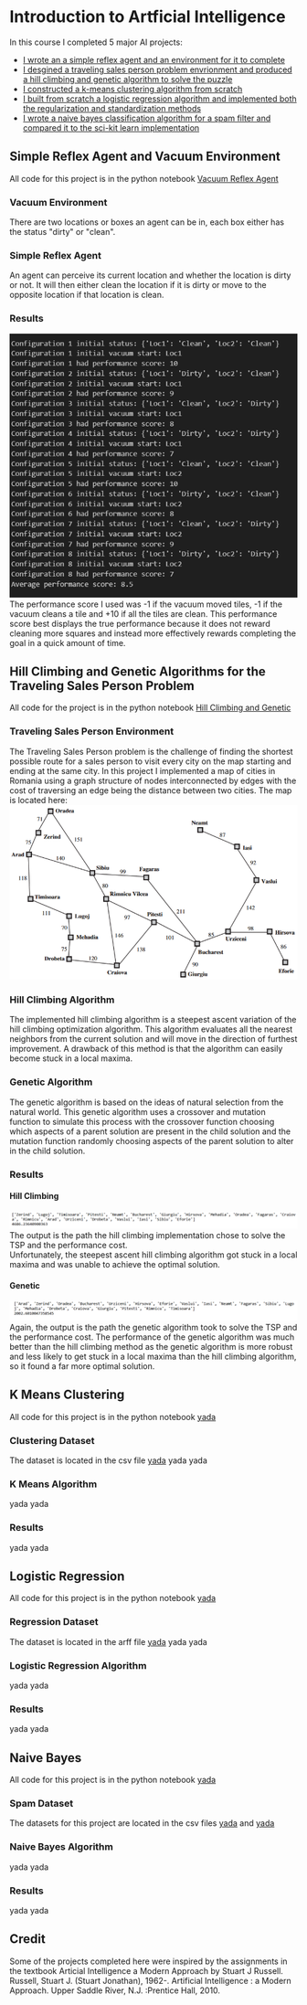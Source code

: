 # Introduction to Artficial Intelligence

In this course I completed 5 major AI projects:
* [I wrote an a simple reflex agent and an environment for it to complete](#Simple-Reflex-Agent-and-Vacuum-Environment)
* [I desgined a traveling sales person problem envrionment and produced a hill climbing and genetic algorithm to solve the puzzle](Hill-Climbing-and-Genetic-Algorithms-for-the-Traveling-Sales-Person-Problem)
* [I constructed a k-means clustering algorithm from scratch](K-Means-Clustering)
* [I built from scratch a logistic regression algorithm and implemented both the regularization and standardization methods](Logistic-Regression)
* [I wrote a naive bayes classification algorithm for a spam filter and compared it to the sci-kit learn implementation](Naive-Bayes)

## Simple Reflex Agent and Vacuum Environment
All code for this project is in the python notebook [Vacuum Reflex Agent](Vaccum_Reflex_Agent.ipynb)

### Vacuum Environment
There are two locations or boxes an agent can be in, each box either has the status "dirty" or "clean".

### Simple Reflex Agent
An agent can perceive its current location and whether the location is dirty or not. It will then either clean the location if it is dirty or move to the opposite location if that location is clean.

### Results
![Screenshot](VacuumReflexAgentResults.png) \
The performance score I used was -1 if the vacuum moved tiles, -1 if the vacuum cleans a tile and +10 if all the tiles are clean. This performance score best displays the true performance because it does not reward cleaning more squares and instead more effectively rewards completing the goal in a quick amount of time. 

## Hill Climbing and Genetic Algorithms for the Traveling Sales Person Problem
All code for the project is in the python notebook [Hill Climbing and Genetic](Hill_Climbing_And_Genetic_TSP.ipynb)

### Traveling Sales Person Environment
The Traveling Sales Person problem is the challenge of finding the shortest possible route for a sales person to visit every city on the map starting and ending at the same city. In this project I implemented a map of cities in Romania using a graph structure of nodes interconnected by edges with the cost of traversing an edge being the distance between two cities. The map is located here: \
![Screenshot](RomaniaMap.png)

### Hill Climbing Algorithm
The implemented hill climbing algorithm is a steepest ascent variation of the hill climbing optimization algorithm. This algorithm evaluates all the nearest neighbors from the current solution and will move in the direction of furthest improvement. A drawback of this method is that the algorithm can easily become stuck in a local maxima.

### Genetic Algorithm
The genetic algorithm is based on the ideas of natural selection from the natural world. This genetic algorithm uses a crossover and mutation function to simulate this process with the crossover function choosing which aspects of a parent solution are present in the child solution and the mutation function randomly choosing aspects of the parent solution to alter in the child solution.

### Results
#### Hill Climbing
![Screenshot](HillClimbingResults.png) \
The output is the path the hill climbing implementation chose to solve the TSP and the performance cost. \
Unfortunately, the steepest ascent hill climbing algorithm got stuck in a local maxima and was unable to achieve the optimal solution.

#### Genetic
![Screenshot](GeneticResults.png) \
Again, the output is the path the genetic algorithm took to solve the TSP and the performance cost. The performance of the genetic algorithm was much better than the hill climbing method as the genetic algorithm is more robust and less likely to get stuck in a local maxima than the hill climbing algorithm, so it found a far more optimal solution.

## K Means Clustering
All code for this project is in the python notebook [yada](yada.ipynb)

### Clustering Dataset
The dataset is located in the csv file [yada](yada.csv)
yada yada

### K Means Algorithm
yada yada

### Results
yada yada

## Logistic Regression
All code for this project is in the python notebook [yada](yada.ipynb)

### Regression Dataset
The dataset is located in the arff file [yada](yada.arff)
yada yada

### Logistic Regression Algorithm
yada yada

### Results
yada yada

## Naive Bayes
All code for this project is in the python notebook [yada](yada.ipynb)

### Spam Dataset
The datasets for this project are located in the csv files [yada](yada.csv) and [yada](yada.csv)

### Naive Bayes Algorithm
yada yada

### Results
yada yada

## Credit
Some of the projects completed here were inspired by the assignments in the textbook Articial Intelligence a Modern Approach by Stuart J Russell. \
Russell, Stuart J. (Stuart Jonathan), 1962-. Artificial Intelligence : a Modern Approach. Upper Saddle River, N.J. :Prentice Hall, 2010.
